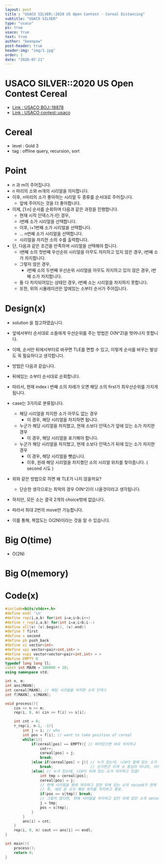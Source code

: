 ```yaml
---
layout: post
title : "USACO SILVER::2020 US Open Contest - Cereal Distancing"
subtitle: "USACO SILVER"
type: "usaco"
ps: true
usaco: true
text: true
author: "beenpow"
post-header: true
header-img: "img/1.jpg"
order: 1
date: "2020-07-21"
---
```


# USACO SILVER::2020 US Open Contest Cereal
- [Link : USACO BOJ::18878](https://www.acmicpc.net/problem/18878)
- [Link : USACO contest::usaco](http://usaco.org/index.php?page=open20results)

# Cereal

- level : Gold 3
- tag : offline query, recursion, sort

# Point
- n 과 m이 주어집니다.
- n 마리의 소와 m개의 시리얼을 의미합니다.
- 이후, n마리의 소가 좋아하는 시리얼 두 종류를 순서대로 주어집니다.
  - 앞에 주어지는 것을 더 좋아합니다.
- 이제, [1:n] 순서를 순회하며 다음과 같은 과정을 진행합니다.
  - 현재 시작 인덱스가 i인 경우,
  - i번째 소가 시리얼을 선택합니다.
  - 이후, i+1번째 소가 시리얼을 선택합니다.
  - ...  n번째 소가 시리얼을 선택합니다.
  - 시리얼을 차지한 소의 수를 출력합니다.
- 단, 다음과 같은 조건을 만족하며 시리얼을 선택해야 합니다.
  - i번째 소의 첫번째 우선순위 시리얼을 아무도 차지하고 있지 않은 경우, i번째 소가 차지합니다.
  - 그렇지 않은 경우,
    - i번째 소의 두번째 우선순위 시리얼을 아무도 차지하고 있지 않은 경우, i번째 소가 차지합니다.
  - 둘 다 차지되어있는 상태인 경우, i번째 소는 시리얼을 차지하지 못합니다.
  - 또한, 위의 시뮬레이션은 앞에있는 소부터 순서가 주어집니다.

# Design(x)
- solution 을 참고하였습니다.
- 앞에서부터 순서대로 소들에게 우선순위를 주는 방법은 O(N^2)을 벗어나지 못합니다.
- 이때, 순서만 뒤에서부터로 바꾸면 TLE를 면할 수 있고, 이렇게 순서를 바꾸는 발상도 꼭 필요하다고 생각합니다.
- 방법은 다음과 같습니다.
- 뒤에있는 소부터 순서대로 순회합니다.
- 따라서, 현재 index i 번째 소의 차례가 오면 해당 소의 first가 최우선순위를 가지게 됩니다.
- case는 3가지로 분류됩니다.
  - 해당 시리얼을 차지한 소가 아무도 없는 경우
    - 이 경우, 해당 시리얼을 차지하면 됩니다.
  - 누군가 해당 시리얼을 차지했고, 현재 소보다 인덱스가 앞에 있는 소가 차지한 경우
    - 이 경우, 해당 시리얼을 포기해야 합니다.
  - 누군가 해당 시리얼을 차지했고, 현재 소보다 인덱스가 뒤에 있는 소가 차지한 경우
     - 이 경우, 해당 시리얼을 뺏습니다.
     - 이후, 원래 해당 시리얼을 차지했던 소의 시리얼 위치를 찾아줍니다. ( second 시도 )

- 위와 같은 방법으로 하면 왜 TLE가 나지 않을까요?
  - 단순한 생각으로는 최악의 경우 O(N^2)이 나올것이라고 생각됩니다.
- 하지만, 모든 소는 결국 2개의 choice밖에 없습니다.
- 따라서 최대 2번의 move만 가능합니다.
- 이를 통해, 복잡도는 O(2N)이라는 것을 알 수 있습니다.

# Big O(time)
- O(2N)

# Big O(memory)

# Code(x)

```cpp
#include<bits/stdc++.h>
#define endl '\n'
#define rep(i,a,b) for(int i=a;i<b;i++)
#define r_rep(i,a,b) for(int i=a;i>b;i--)
#define all(v) (v).begin(), (v).end()
#define f first
#define s second
#define pb push_back
#define vi vector<int>
#define vpi vector<pair<int,int> >
#define vvpi vector<vector<pair<int,int> > >
#define EMPTY 0
typedef long long ll;
const int MAXN = 100000 + 10;
using namespace std;

int n, m;
int ans[MAXN];
int cereal[MAXN]; // 해당 시리얼을 차지한 소의 인덱스
int f[MAXN], s[MAXN];

void process(){
    cin >> n >> m;
    rep(i, 0, n) cin >> f[i] >> s[i];

    int cnt = 0;
    r_rep(i, n-1, -1){
        int j = i; // who
        int pos = f[i]; // want to take position of cereal
        while(1){
            if(cereal[pos] == EMPTY){ // 비어있으면 바로 차지하고
                cnt++;
                cereal[pos] = j;
                break;
            }else if(cereal[pos] < j){ // 누가 있는데, 나보다 앞에 있는 소가 차지하고 있으면 포기!
                break;                 // 신기한건 이게 소 중심이 아니라, 시리얼 중심이라는 점. 그래서 second 비벼보지 않음
            }else{ // 누가 있는데, 나보다 뒤에 있는 소가 차지하고 있음!
                int tmp = cereal[pos];
                cereal[pos] = j;
                // 현재 시리얼을 원래 차지하고 있던 뒤에 있는 소의 second가 현재 시리얼 위치였다면 break
                // 즉, 새로 온 소가 해당 위치를 차지하고 종료.
                if(pos == s[tmp]) break;
                // 그렇지 않다면, 현재 시리얼을 차지하고 있던 뒤에 있던 소의 second 위치를 또 탐색해주기.
                j = tmp;
                pos = s[tmp];
            }
        }
        ans[i] = cnt;
    }
    rep(i, 0, n) cout << ans[i] << endl;
}

int main(){
    process();
    return 0;
}
```
